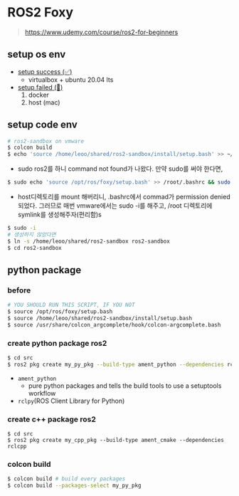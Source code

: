 # ROS2 Foxy
> https://www.udemy.com/course/ros2-for-beginners


## setup os env
- [setup success (✅)](./docs/setup_success.md)
  - virtualbox + ubuntu 20.04 lts
- [setup failed (🚫)](./docs/setup_failed.md)
  1. docker
  2. host (mac)

## setup code env
```bash
# ros2-sandbox on vmware
$ colcon build
$ echo 'source /home/leoo/shared/ros2-sandbox/install/setup.bash' >> ~/.bashrc
```
- sudo ros2를 하니 command not found가 나왔다. 만약 sudo를 써야 한다면,

```bash
$ sudo echo 'source /opt/ros/foxy/setup.bash' >> /root/.bashrc && sudo reboot
```

- host디렉토리를 mount 해버리니, .bashrc에서 commad가 permission denied되었다. 그러므로 매번 vmware에서는 sudo -i를 해주고, /root 디렉토리에 symlink를 생성해주자(편리함)s

```bash
$ sudo -i
# 생성하지 않았다면 
$ ln -s /home/leoo/shared/ros2-sandbox ros2-sandbox
$ cd ros2-sandbox
```

## python package
### before
```bash
# YOU SHOULD RUN THIS SCRIPT, IF YOU NOT
$ source /opt/ros/foxy/setup.bash
$ source /home/leoo/shared/ros2-sandbox/install/setup.bash
$ source /usr/share/colcon_argcomplete/hook/colcon-argcomplete.bash
```

### create python package ros2
```bash
$ cd src
$ ros2 pkg create my_py_pkg --build-type ament_python --dependencies rclpy
```

- `ament_python`
  - pure python packages and tells the build tools to use a setuptools workflow
- `rclpy`(ROS Client Library for Python)

### create c++ package ros2
```
$ cd src
$ ros2 pkg create my_cpp_pkg --build-type ament_cmake --dependencies rclcpp
```

### colcon build
```bash
$ colcon build # build every packages
$ colcon build --packages-select my_py_pkg
```


